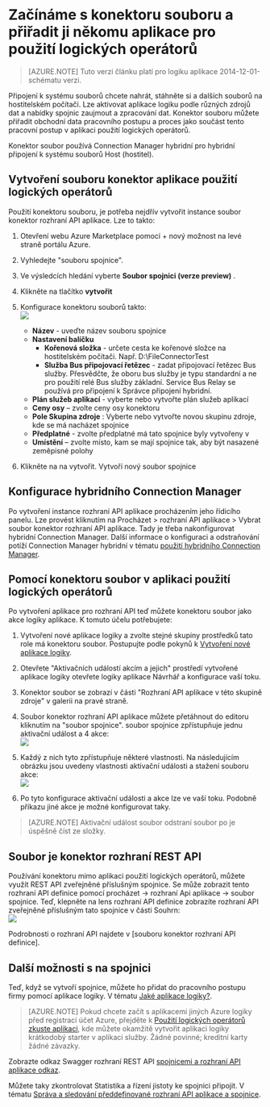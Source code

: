 <properties
    pageTitle="Pomocí konektoru souborů v aplikacích pro použití logických operátorů | Aplikace služby Microsoft Azure"
    description="Postup vytvoření a konfigurace soubor spojnice nebo rozhraní API aplikace a její použití v aplikaci logiky v aplikaci služby Azure"
    authors="rajeshramabathiran"
    manager="erikre"
    editor=""
    services="logic-apps"
    documentationCenter=""/>

<tags
    ms.service="logic-apps"
    ms.workload="integration"
    ms.tgt_pltfrm="na"
    ms.devlang="na"
    ms.topic="article"
    ms.date="09/01/2016"
    ms.author="rajram"/>

# <a name="get-started-with-the-file-connector-and-add-it-to-your-logic-app"></a>Začínáme s konektoru souboru a přiřadit ji někomu aplikace pro použití logických operátorů
>[AZURE.NOTE] Tuto verzi článku platí pro logiku aplikace 2014-12-01-schématu verzi.

Připojení k systému souborů chcete nahrát, stáhněte si a dalších souborů na hostitelském počítači. Lze aktivovat aplikace logiku podle různých zdrojů dat a nabídky spojnic zaujmout a zpracování dat. Konektor souboru můžete přiřadit obchodní data pracovního postupu a proces jako součást tento pracovní postup v aplikaci použití logických operátorů. 

Konektor soubor používá Connection Manager hybridní pro hybridní připojení k systému souborů Host (hostitel).

## <a name="creating-a-file-connector-for-your-logic-app"></a>Vytvoření souboru konektor aplikace použití logických operátorů ##
Použití konektoru souboru, je potřeba nejdřív vytvořit instance soubor konektor rozhraní API aplikace. Lze to takto:

1.  Otevření webu Azure Marketplace pomocí + nový možnost na levé straně portálu Azure.
2.  Vyhledejte "souboru spojnice".
3.  Ve výsledcích hledání vyberte **Soubor spojnici (verze preview)** .
4.  Klikněte na tlačítko **vytvořit**
5.  Konfigurace konektoru souborů takto:  
![][1]

    - **Název** - uveďte název souboru spojnice
    - **Nastavení balíčku**
        - **Kořenová složka** - určete cesta ke kořenové složce na hostitelském počítači. Např. D:\FileConnectorTest
        - **Služba Bus připojovací řetězec** - zadat připojovací řetězec Bus služby. Přesvědčte, že oboru bus služby je typu standardní a ne pro použití relé Bus služby základní.  Service Bus Relay se používá pro připojení k Správce připojení hybridní.
    - **Plán služeb aplikací** - vyberte nebo vytvořte plán služeb aplikací
    - **Ceny osy** – zvolte ceny osy konektoru
    - **Pole Skupina zdroje** : Vyberte nebo vytvořte novou skupinu zdroje, kde se má nacházet spojnice
    - **Předplatné** - zvolte předplatné má tato spojnice byly vytvořeny v
    - **Umístění** – zvolte místo, kam se mají spojnice tak, aby být nasazené zeměpisné polohy

4. Klikněte na na vytvořit. Vytvoří nový soubor spojnice

## <a name="configure-hybrid-connection-manager"></a>Konfigurace hybridního Connection Manager ##
Po vytvoření instance rozhraní API aplikace procházením jeho řídicího panelu.  Lze provést kliknutím na Procházet > rozhraní API aplikace > Vybrat soubor konektor rozhraní API aplikace.  Tady je třeba nakonfigurovat hybridní Connection Manager.
Další informace o konfiguraci a odstraňování potíží Connection Manager hybridní v tématu [použití hybridního Connection Manager].

## <a name="using-the-file-connector-in-your-logic-app"></a>Pomocí konektoru soubor v aplikaci použití logických operátorů ##
Po vytvoření aplikace pro rozhraní API teď můžete konektoru soubor jako akce logiky aplikace. K tomuto účelu potřebujete:

1.  Vytvoření nové aplikace logiky a zvolte stejné skupiny prostředků tato role má konektoru soubor. Postupujte podle pokynů k [Vytvoření nové aplikace logiky].

2.  Otevřete "Aktivačních událostí akcím a jejich" prostředí vytvořené aplikace logiky otevřete logiky aplikace Návrhář a konfigurace vaší toku.

3.  Konektor soubor se zobrazí v části "Rozhraní API aplikace v této skupině zdroje" v galerii na pravé straně.

4.  Soubor konektor rozhraní API aplikace můžete přetáhnout do editoru kliknutím na "soubor spojnice". soubor spojnice zpřístupňuje jednu aktivační událost a 4 akce:  
![][5]

6.  Každý z nich tyto zpřístupňuje některé vlastnosti. Na následujícím obrázku jsou uvedeny vlastnosti aktivační události a stažení souboru akce:  
![][6]

7. Po tyto konfigurace aktivační události a akce lze ve vaší toku. Podobně příkazu jiné akce je možné konfigurovat taky.

> [AZURE.NOTE] Aktivační událost soubor odstraní soubor po je úspěšně číst ze složky.

## <a name="file-connector-rest-apis"></a>Soubor je konektor rozhraní REST API ##
Používání konektoru mimo aplikaci použití logických operátorů, můžete využít REST API zveřejněné příslušným spojnice. Se může zobrazit tento rozhraní API definice pomocí procházet -> rozhraní Api aplikace -> soubor spojnice. Teď, klepněte na lens rozhraní API definice zobrazíte rozhraní API zveřejněné příslušným tato spojnice v části Souhrn:  
![][7]

Podrobnosti o rozhraní API najdete v [souboru konektor rozhraní API definice].

## <a name="do-more-with-your-connector"></a>Další možnosti s na spojnici
Teď, když se vytvoří spojnice, můžete ho přidat do pracovního postupu firmy pomocí aplikace logiky. V tématu [Jaké aplikace logiky?](app-service-logic-what-are-logic-apps.md).

>[AZURE.NOTE] Pokud chcete začít s aplikacemi jiných Azure logiky před registrací účet Azure, přejděte k [Použití logických operátorů zkuste aplikaci](https://tryappservice.azure.com/?appservice=logic), kde můžete okamžitě vytvořit aplikaci logiky krátkodobý starter v aplikaci služby. Žádné povinné; kreditní karty žádné závazky.

Zobrazte odkaz Swagger rozhraní REST API [spojnicemi a rozhraní API aplikace odkaz](http://go.microsoft.com/fwlink/p/?LinkId=529766).

Můžete taky zkontrolovat Statistika a řízení jistoty ke spojnici připojit. V tématu [Správa a sledování předdefinované rozhraní API aplikace a spojnice](app-service-logic-monitor-your-connectors.md).

<!-- Image reference -->
[1]: ./media/app-service-logic-connector-file/img1.PNG
[5]: ./media/app-service-logic-connector-file/img5.PNG
[6]: ./media/app-service-logic-connector-file/img6.PNG
[7]: ./media/app-service-logic-connector-file/img7.PNG

<!-- Links -->
[Vytvoření nové aplikace logiky]: app-service-logic-create-a-logic-app.md
[Soubor konektor rozhraní API definice]: https://msdn.microsoft.com/library/dn936296.aspx
[Použití hybridního Connection Manager]: app-service-logic-hybrid-connection-manager.md
